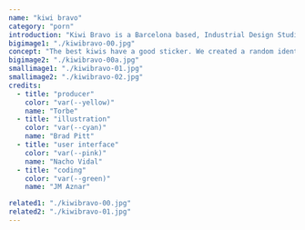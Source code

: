 ```yaml
---
name: "kiwi bravo"
category: "porn"
introduction: "Kiwi Bravo is a Barcelona based, Industrial Design Studio, that focuses in product communication through images, formed by Raúl Arribas and Gonzalo Sánchez de Lollano."
bigimage1: "./kiwibravo-00.jpg"
concept: "The best kiwis have a good sticker. We created a random identity to pair with the random name of the product communication duo Kiwi Bravo."
bigimage2: "./kiwibravo-00a.jpg"
smallimage1: "./kiwibravo-01.jpg"
smallimage2: "./kiwibravo-02.jpg"
credits:
  - title: "producer"
    color: "var(--yellow)"
    name: "Torbe"
  - title: "illustration"
    color: "var(--cyan)"
    name: "Brad Pitt"
  - title: "user interface"
    color: "var(--pink)"
    name: "Nacho Vidal"
  - title: "coding"
    color: "var(--green)"
    name: "JM Aznar"

related1: "./kiwibravo-00.jpg"
related2: "./kiwibravo-01.jpg"
---
```

